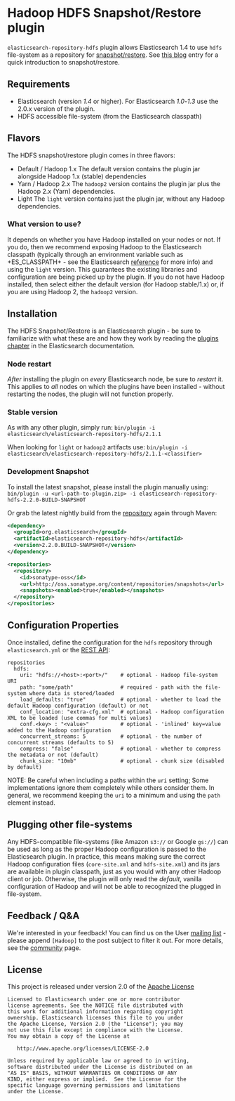 # Hadoop HDFS Snapshot/Restore plugin

`elasticsearch-repository-hdfs` plugin allows Elasticsearch 1.4 to use `hdfs` file-system as a repository for [snapshot/restore](http://www.elasticsearch.org/guide/en/elasticsearch/reference/master/modules-snapshots.html). See [this blog](http://www.elasticsearch.org/blog/introducing-snapshot-restore/) entry for a quick introduction to snapshot/restore.

## Requirements
- Elasticsearch (version *1.4* or higher). For Elasticsearch *1.0*-*1.3* use the 2.0.x version of the plugin.
- HDFS accessible file-system (from the Elasticsearch classpath)

## Flavors
The HDFS snapshot/restore plugin comes in three flavors:

* Default / Hadoop 1.x
The default version contains the plugin jar alongside Hadoop 1.x (stable) dependencies
* Yarn / Hadoop 2.x
The `hadoop2` version contains the plugin jar plus the Hadoop 2.x (Yarn) dependencies.
* Light
The `light` version contains just the plugin jar, without any Hadoop dependencies.

### What version to use?
It depends on whether you have Hadoop installed on your nodes or not. If you do, then we recommend exposing Hadoop to the Elasticsearch classpath (typically through an environment variable such as +ES_CLASSPATH+ - see the Elasticsearch [reference](http://www.elasticsearch.org/guide/en/elasticsearch/reference/1.x/setup-configuration.html) for more info) and using the `light` version.
This guarantees the existing libraries and configuration are being picked up by the plugin.
If you do not have Hadoop installed, then select either the default version (for Hadoop stable/1.x) or, if you are using Hadoop 2, the `hadoop2` version.

## Installation

The HDFS Snapshot/Restore is an Elasticsearch plugin - be sure to familiarize with what these are and how they work by reading the [plugins chapter](http://www.elasticsearch.org/guide/en/elasticsearch/reference/current/modules-plugins.html) in the Elasticsearch documentation.

### Node restart
_After_ installing the plugin on _every_ Elasticsearch node, be sure to _restart_ it. This applies to _all_ nodes on which the plugins have been installed - without restarting the nodes, the plugin will not function properly.

### Stable version
As with any other plugin, simply run:
`bin/plugin -i elasticsearch/elasticsearch-repository-hdfs/2.1.1`

When looking for `light` or `hadoop2` artifacts use:
`bin/plugin -i elasticsearch/elasticsearch-repository-hdfs/2.1.1-<classifier>`

### Development Snapshot
To install the latest snapshot, please install the plugin manually using:
`bin/plugin -u <url-path-to-plugin.zip> -i elasticsearch-repository-hdfs-2.2.0-BUILD-SNAPSHOT`

Or grab the latest nightly build from the [repository](http://oss.sonatype.org/content/repositories/snapshots/org/elasticsearch/elasticsearch-repository-hdfs/) again through Maven:

```xml
<dependency>
  <groupId>org.elasticsearch</groupId>
  <artifactId>elasticsearch-repository-hdfs</artifactId>
  <version>2.2.0.BUILD-SNAPSHOT</version>
</dependency>
```

```xml
<repositories>
  <repository>
    <id>sonatype-oss</id>
    <url>http://oss.sonatype.org/content/repositories/snapshots</url>
    <snapshots><enabled>true</enabled></snapshots>
  </repository>
</repositories>
```

## Configuration Properties

Once installed, define the configuration for the `hdfs` repository through `elasticsearch.yml` or the [REST API](http://www.elastic.co/guide/en/elasticsearch/reference/current/modules-snapshots.html):

```
repositories
  hdfs:
    uri: "hdfs://<host>:<port>/"    # optional - Hadoop file-system URI
    path: "some/path"               # required - path with the file-system where data is stored/loaded
    load_defaults: "true"           # optional - whether to load the default Hadoop configuration (default) or not
    conf_location: "extra-cfg.xml"  # optional - Hadoop configuration XML to be loaded (use commas for multi values)
    conf.<key> : "<value>"          # optional - 'inlined' key=value added to the Hadoop configuration
    concurrent_streams: 5           # optional - the number of concurrent streams (defaults to 5)
    compress: "false"               # optional - whether to compress the metadata or not (default)
    chunk_size: "10mb"              # optional - chunk size (disabled by default)
```

NOTE: Be careful when including a paths within the `uri` setting; Some implementations ignore them completely while others consider them. In general, we recommend keeping the `uri` to a minimum and using the `path` element
instead.

## Plugging other file-systems

Any HDFS-compatible file-systems (like Amazon `s3://` or Google `gs://`) can be used as long as the proper Hadoop configuration is passed to the Elasticsearch plugin. In practice, this means making sure the correct Hadoop configuration files (`core-site.xml` and `hdfs-site.xml`) and its jars are available in plugin classpath, just as you would with any other Hadoop client or job.
Otherwise, the plugin will only read the _default_, vanilla configuration of Hadoop and will not be able to recognized the plugged in file-system.

## Feedback / Q&A
We're interested in your feedback! You can find us on the User [mailing list](https://groups.google.com/forum/?fromgroups#!forum/elasticsearch) - please append `[Hadoop]` to the post subject to filter it out. For more details, see the [community](http://www.elasticsearch.org/community/) page.

## License
This project is released under version 2.0 of the [Apache License](http://www.apache.org/licenses/LICENSE-2.0)

```
Licensed to Elasticsearch under one or more contributor
license agreements. See the NOTICE file distributed with
this work for additional information regarding copyright
ownership. Elasticsearch licenses this file to you under
the Apache License, Version 2.0 (the "License"); you may
not use this file except in compliance with the License.
You may obtain a copy of the License at

   http://www.apache.org/licenses/LICENSE-2.0

Unless required by applicable law or agreed to in writing,
software distributed under the License is distributed on an
"AS IS" BASIS, WITHOUT WARRANTIES OR CONDITIONS OF ANY
KIND, either express or implied.  See the License for the
specific language governing permissions and limitations
under the License.
```
